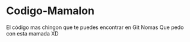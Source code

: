 # Codigo-Mamalon
El código mas chingon que te puedes encontrar en Git
Nomas
Que pedo con esta mamada XD